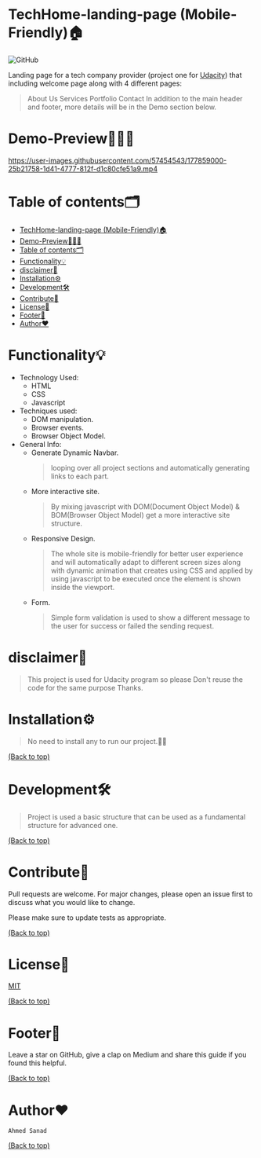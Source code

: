 # TechHome-landing-page (Mobile-Friendly)🏠

![GitHub](https://img.shields.io/github/license/ahmedsanad88/TechHome-landing-page)

<!-- Describe your project in brief -->

Landing page for a tech company provider (project one for [Udacity](https://emc.udacity.com/c/egyptfwd/)) that including welcome page along with 4 different pages:

> About Us
> Services
> Portfolio
> Contact
> In addition to the main header and footer, more details will be in the Demo section below.

# Demo-Preview👨🏽‍🏫

https://user-images.githubusercontent.com/57454543/177859000-25b21758-1d41-4777-812f-d1c80cfe51a9.mp4


# Table of contents🗂

- [TechHome-landing-page (Mobile-Friendly)🏠](#techhome-landing-page-mobile-friendly)
- [Demo-Preview👨🏽‍🏫](#demo-preview)
- [Table of contents🗂](#table-of-contents)
- [Functionality💡](#functionality)
- [disclaimer🔴](#disclaimer)
- [Installation⚙️](#installation️)
- [Development🛠](#development)
- [Contribute🤝](#contribute)
- [License🧾](#license)
- [Footer💐](#footer)
- [Author❤️](#author️)

# Functionality💡

- Technology Used:
  - HTML
  - CSS
  - Javascript
- Techniques used:
  - DOM manipulation.
  - Browser events.
  - Browser Object Model.
- General Info:
  - Generate Dynamic Navbar.
    > looping over all project sections and automatically generating links to each part.
  - More interactive site.
    > By mixing javascript with DOM(Document Object Model) & BOM(Browser Object Model) get a more interactive site structure.
  - Responsive Design.
    > The whole site is mobile-friendly for better user experience and will automatically adapt to different screen sizes along with dynamic animation that creates using CSS and applied by using javascript to be executed once the element is shown inside the viewport.
  - Form.
    > Simple form validation is used to show a different message to the user for success or failed the sending request.

# disclaimer🔴

> This project is used for Udacity program so please Don't reuse the code for the same purpose Thanks.

# Installation⚙️

> No need to install any to run our project.✌🏻

[(Back to top)](#table-of-contents)

# Development🛠

> Project is used a basic structure that can be used as a fundamental structure for advanced one.

[(Back to top)](#table-of-contents)

# Contribute🤝

Pull requests are welcome. For major changes, please open an issue first to discuss what you would like to change.

Please make sure to update tests as appropriate.

[(Back to top)](#table-of-contents)

# License🧾

[MIT](https://choosealicense.com/licenses/mit/)

[(Back to top)](#table-of-contents)

# Footer💐

Leave a star on GitHub, give a clap on Medium and share this guide if you found this helpful.

[(Back to top)](#table-of-contents)

# Author❤️

`Ahmed Sanad`

[(Back to top)](#table-of-contents)
